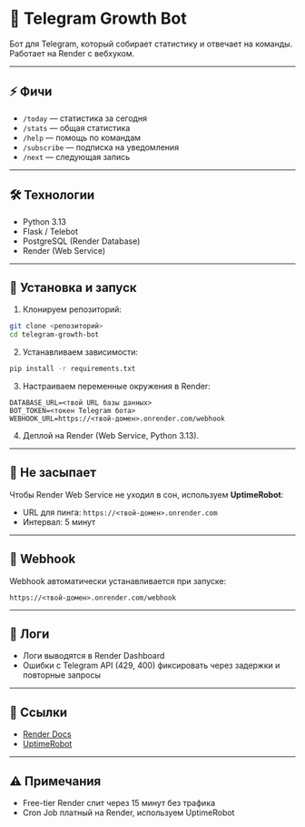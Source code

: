 # 🤖 Telegram Growth Bot

Бот для Telegram, который собирает статистику и отвечает на команды. Работает на Render с вебхуком.

---

## ⚡ Фичи

* `/today` — статистика за сегодня
* `/stats` — общая статистика
* `/help` — помощь по командам
* `/subscribe` — подписка на уведомления
* `/next` — следующая запись

---

## 🛠 Технологии

* Python 3.13
* Flask / Telebot
* PostgreSQL (Render Database)
* Render (Web Service)

---

## 🚀 Установка и запуск

1. Клонируем репозиторий:

```bash
git clone <репозиторий>
cd telegram-growth-bot
```

2. Устанавливаем зависимости:

```bash
pip install -r requirements.txt
```

3. Настраиваем переменные окружения в Render:

```
DATABASE_URL=<твой URL базы данных>
BOT_TOKEN=<токен Telegram бота>
WEBHOOK_URL=https://<твой-домен>.onrender.com/webhook
```

4. Деплой на Render (Web Service, Python 3.13).

---

## 🌙 Не засыпает

Чтобы Render Web Service не уходил в сон, используем **UptimeRobot**:

* URL для пинга: `https://<твой-домен>.onrender.com`
* Интервал: 5 минут

---

## 📡 Webhook

Webhook автоматически устанавливается при запуске:

```
https://<твой-домен>.onrender.com/webhook
```

---

## 🐞 Логи

* Логи выводятся в Render Dashboard
* Ошибки с Telegram API (429, 400) фиксировать через задержки и повторные запросы

---

## 🔗 Ссылки

* [Render Docs](https://render.com/docs)
* [UptimeRobot](https://uptimerobot.com/)

---

## ⚠️ Примечания

* Free-tier Render спит через 15 минут без трафика
* Cron Job платный на Render, используем UptimeRobot
